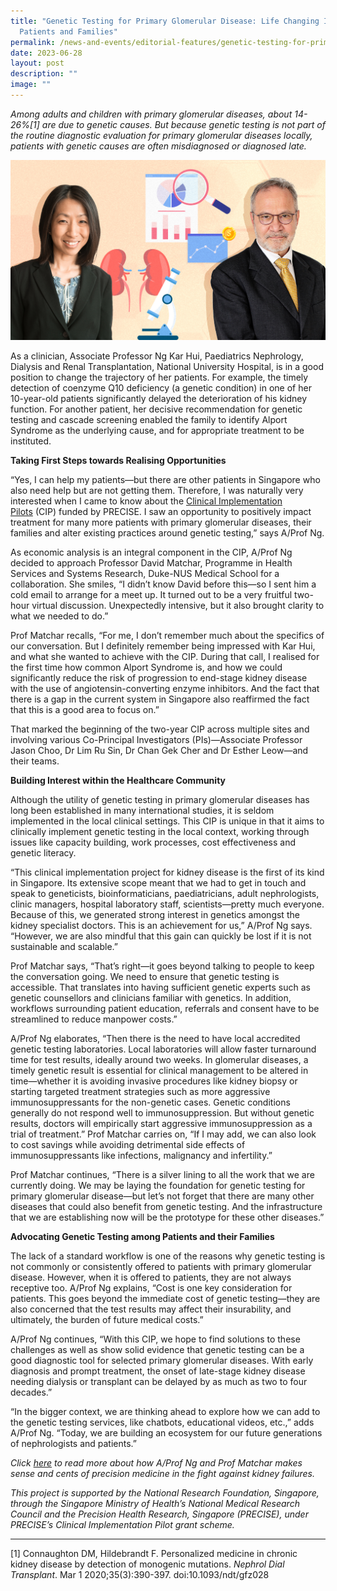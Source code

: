 ```yaml
---
title: "Genetic Testing for Primary Glomerular Disease: Life Changing Impact for
  Patients and Families"
permalink: /news-and-events/editorial-features/genetic-testing-for-primary-glomerular-disease-life-changing/
date: 2023-06-28
layout: post
description: ""
image: ""
---
```

_Among adults and children with primary glomerular diseases, about 14-26%\[1\] are due to genetic causes. But because genetic testing is not part of the routine diagnostic evaluation for primary glomerular diseases locally, patients with genetic causes are often misdiagnosed or diagnosed late._

![](/images/Resources/Editorial%20Features/2023/glomerular%20diseases_profiling%20(rev).jpeg)

As a clinician, Associate Professor Ng Kar Hui, Paediatrics Nephrology, Dialysis and Renal Transplantation, National University Hospital, is in a good position to change the trajectory of her patients. For example, the timely detection of coenzyme Q10 deficiency (a genetic condition) in one of her 10-year-old patients significantly delayed the deterioration of his kidney function. For another patient, her decisive recommendation for genetic testing and cascade screening enabled the family to identify Alport Syndrome as the underlying cause, and for appropriate treatment to be instituted.

**Taking First Steps towards Realising Opportunities**

“Yes, I can help my patients—but there are other patients in Singapore who also need help but are not getting them. Therefore, I was naturally very interested when I came to know about the [Clinical Implementation Pilots](https://www.npm.sg/cip/) (CIP) funded by PRECISE. I saw an opportunity to positively impact treatment for many more patients with primary glomerular diseases, their families and alter existing practices around genetic testing,” says A/Prof Ng.

As economic analysis is an integral component in the CIP, A/Prof Ng decided to approach Professor David Matchar, Programme in Health Services and Systems Research, Duke-NUS Medical School for a collaboration. She smiles, “I didn’t know David before this—so I sent him a cold email to arrange for a meet up. It turned out to be a very fruitful two-hour virtual discussion. Unexpectedly intensive, but it also brought clarity to what we needed to do.”

Prof Matchar recalls, “For me, I don’t remember much about the specifics of our conversation. But I definitely remember being impressed with Kar Hui, and what she wanted to achieve with the CIP. During that call, I realised for the first time how common Alport Syndrome is, and how we could significantly reduce the risk of progression to end-stage kidney disease with the use of angiotensin-converting enzyme inhibitors. And the fact that there is a gap in the current system in Singapore also reaffirmed the fact that this is a good area to focus on.”

That marked the beginning of the two-year CIP across multiple sites and involving various Co-Principal Investigators (PIs)—Associate Professor Jason Choo, Dr Lim Ru Sin, Dr Chan Gek Cher and Dr Esther Leow—and their teams.

**Building Interest within the Healthcare Community**

Although the utility of genetic testing in primary glomerular diseases has long been established in many international studies, it is seldom implemented in the local clinical settings. This CIP is unique in that it aims to clinically implement genetic testing in the local context, working through issues like capacity building, work processes, cost effectiveness and genetic literacy.

“This clinical implementation project for kidney disease is the first of its kind in Singapore. Its extensive scope meant that we had to get in touch and speak to geneticists, bioinformaticians, paediatricians, adult nephrologists, clinic managers, hospital laboratory staff, scientists—pretty much everyone. Because of this, we generated strong interest in genetics amongst the kidney specialist doctors. This is an achievement for us,” A/Prof Ng says. “However, we are also mindful that this gain can quickly be lost if it is not sustainable and scalable.”

Prof Matchar says, “That’s right—it goes beyond talking to people to keep the conversation going. We need to ensure that genetic testing is accessible. That translates into having sufficient genetic experts such as genetic counsellors and clinicians familiar with genetics. In addition, workflows surrounding patient education, referrals and consent have to be streamlined to reduce manpower costs.”

A/Prof Ng elaborates, “Then there is the need to have local accredited genetic testing laboratories. Local laboratories will allow faster turnaround time for test results, ideally around two weeks. In glomerular diseases, a timely genetic result is essential for clinical management to be altered in time—whether it is avoiding invasive procedures like kidney biopsy or starting targeted treatment strategies such as more aggressive immunosuppressants for the non-genetic cases. Genetic conditions generally do not respond well to immunosuppression. But without genetic results, doctors will empirically start aggressive immunosuppression as a trial of treatment.” Prof Matchar carries on, “If I may add, we can also look to cost savings while avoiding detrimental side effects of immunosuppressants like infections, malignancy and infertility.” 

Prof Matchar continues, “There is a silver lining to all the work that we are currently doing. We may be laying the foundation for genetic testing for primary glomerular disease—but let’s not forget that there are many other diseases that could also benefit from genetic testing. And the infrastructure that we are establishing now will be the prototype for these other diseases.”

**Advocating Genetic Testing among Patients and their Families**

The lack of a standard workflow is one of the reasons why genetic testing is not commonly or consistently offered to patients with primary glomerular disease. However, when it is offered to patients, they are not always receptive too. A/Prof Ng explains, “Cost is one key consideration for patients. This goes beyond the immediate cost of genetic testing—they are also concerned that the test results may affect their insurability, and ultimately, the burden of future medical costs.”

A/Prof Ng continues, “With this CIP, we hope to find solutions to these challenges as well as show solid evidence that genetic testing can be a good diagnostic tool for selected primary glomerular diseases. With early diagnosis and prompt treatment, the onset of late-stage kidney disease needing dialysis or transplant can be delayed by as much as two to four decades.”

“In the bigger context, we are thinking ahead to explore how we can add to the genetic testing services, like chatbots, educational videos, etc.,” adds A/Prof Ng. “Today, we are building an ecosystem for our future generations of nephrologists and patients.”

_Click [here](/news-and-events/editorial-features/making-sense-and-cents-of-precision-medicine/) to read more about how A/Prof Ng and Prof Matchar makes sense and cents of precision medicine in the fight against kidney failures._ 

_This project is supported by the National Research Foundation, Singapore, through the Singapore Ministry of Health’s National Medical Research Council and the Precision Health Research, Singapore (PRECISE), under PRECISE’s Clinical Implementation Pilot grant scheme._

* * *

\[1\] Connaughton DM, Hildebrandt F. Personalized medicine in chronic kidney disease by detection of monogenic mutations. _Nephrol Dial Transplant_. Mar 1 2020;35(3):390-397. doi:10.1093/ndt/gfz028